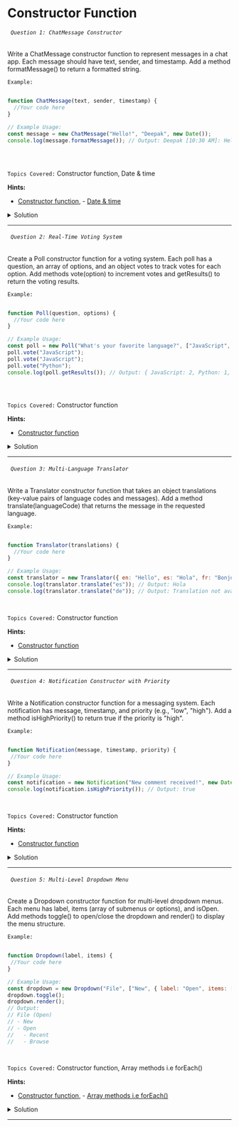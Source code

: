 # Constructor Function

###### ` Question 1: ChatMessage Constructor`

 Write a ChatMessage constructor function to represent messages in a chat app. Each message should have text, sender, and timestamp. Add a method formatMessage() to return a formatted string.

`Example:`

```javascript

function ChatMessage(text, sender, timestamp) {
  //Your code here
}

// Example Usage:
const message = new ChatMessage("Hello!", "Deepak", new Date());
console.log(message.formatMessage()); // Output: Deepak [10:30 AM]: Hello!


  
```

`Topics Covered:`
Constructor function, Date & time
 
**Hints:**
- [Constructor function](https://developer.mozilla.org/en-US/docs/Web/JavaScript/Reference/Global_Objects/Function/Function), - [Date & time](https://www.w3schools.com/js/js_dates.asp)

<details>
  <summary>Solution</summary>

### Let's look at the solution:

```javascript

function ChatMessage(text, sender, timestamp) {
  this.text = text;
  this.sender = sender;
  this.timestamp = timestamp;

  this.formatMessage = function () {
    const formattedTime = this.timestamp.toLocaleTimeString([], { hour: '2-digit', minute: '2-digit' });
    return `${this.sender} [${formattedTime}]: ${this.text}`;
  };
}

// Example Usage:
const message = new ChatMessage("Hello!", "Deepak", new Date());
console.log(message.formatMessage()); // Output: Deepak [10:30 AM]: Hello!

  
```

**Explanation:**

### Purpose
Represents a chat message with text, sender, and timestamp.

### Steps

1. **ChatMessage Constructor Initializes:**
  - text: Message content.
  - sender: Message sender.
  - timestamp: Time of the message.

2. **formatMessage() Formats the Message as:**
  - Sender [Time]: Message.

### Example

Creates a message object and logs the formatted message.

**Output:**  
Deepak [10:30 AM]: Hello!

  
</details>
 
---- 
###### ` Question 2: Real-Time Voting System`

 Create a Poll constructor function for a voting system. Each poll has a question, an array of options, and an object votes to track votes for each option. Add methods vote(option) to increment votes and getResults() to return the voting results.

`Example:`

```javascript

function Poll(question, options) {
  //Your code here
}

// Example Usage:
const poll = new Poll("What's your favorite language?", ["JavaScript", "Python", "Java"]);
poll.vote("JavaScript");
poll.vote("JavaScript");
poll.vote("Python");
console.log(poll.getResults()); // Output: { JavaScript: 2, Python: 1, Java: 0 }


  
```

`Topics Covered:`
Constructor function
 
**Hints:**
- [Constructor function](https://developer.mozilla.org/en-US/docs/Web/JavaScript/Reference/Global_Objects/Function/Function)

<details>
  <summary>Solution</summary>

### Let's look at the solution:

```javascript

function Poll(question, options) {
  this.question = question;
  this.options = options;
  this.votes = {};

  // Initialize vote counts for each option
  options.forEach(option => {
    this.votes[option] = 0;
  });

  this.vote = function (option) {
    if (this.votes.hasOwnProperty(option)) {
      this.votes[option]++;
    }
  };

  this.getResults = function () {
    return this.votes;
  };
}

// Example Usage:
const poll = new Poll("What's your favorite language?", ["JavaScript", "Python", "Java"]);
poll.vote("JavaScript");
poll.vote("JavaScript");
poll.vote("Python");
console.log(poll.getResults()); // Output: { JavaScript: 2, Python: 1, Java: 0 }

  
```

**Explanation:**


### Purpose:
Represents a poll with a question, options, and votes.

### Steps:

### Poll Constructor Initializes:
- question: The poll's question.
- options: Array of answer options.
- votes: An object to track votes for each option, initialized to 0.

### vote(option):
- Increments the vote count for the specified option if it exists.

### getResults():
- Returns the current vote counts for all options.

  
</details>
 
---- 
###### ` Question 3: Multi-Language Translator`

 Write a Translator constructor function that takes an object translations (key-value pairs of language codes and messages). Add a method translate(languageCode) that returns the message in the requested language.

`Example:`

```javascript

function Translator(translations) {
  //Your code here
}

// Example Usage:
const translator = new Translator({ en: "Hello", es: "Hola", fr: "Bonjour" });
console.log(translator.translate("es")); // Output: Hola
console.log(translator.translate("de")); // Output: Translation not available

  
```

`Topics Covered:`
Constructor function
 
**Hints:**
- [Constructor function](https://developer.mozilla.org/en-US/docs/Web/JavaScript/Reference/Global_Objects/Function/Function)

<details>
  <summary>Solution</summary>

### Let's look at the solution:

```javascript

function Translator(translations) {
  this.translations = translations;

  this.translate = function (languageCode) {
    return this.translations[languageCode] || "Translation not available";
  };
}

// Example Usage:
const translator = new Translator({ en: "Hello", es: "Hola", fr: "Bonjour" });
console.log(translator.translate("es")); // Output: Hola
console.log(translator.translate("de")); // Output: Translation not available

  
```

**Explanation:**


### Purpose
Represents a translator that provides translations for different languages.

### Constructor
Initializes with a translations object containing language codes and their corresponding translations.

### Parameters:
- translations: An object where the keys are language codes (e.g., "en" for English, "es" for Spanish) and the values are their respective translations.

### Methods

### translate(languageCode)
- **Purpose**: Returns the translation for the specified languageCode.
- **Parameters**:
  - languageCode: The language code for which the translation is needed (e.g., "en" for English, "es" for Spanish).
- **Returns**: 
  - The translation for the given languageCode.
  - If the language code is not available, it returns "Translation not available.".

  
</details>
 
---- 
###### ` Question 4: Notification Constructor with Priority`

 Write a Notification constructor function for a messaging system. Each notification has message, timestamp, and priority (e.g., "low", "high"). Add a method isHighPriority() to return true if the priority is "high".

`Example:`

```javascript

function Notification(message, timestamp, priority) {
 //Your code here
}

// Example Usage:
const notification = new Notification("New comment received!", new Date(), "high");
console.log(notification.isHighPriority()); // Output: true

  
```

`Topics Covered:`
Constructor function
 
**Hints:**
- [Constructor function](https://developer.mozilla.org/en-US/docs/Web/JavaScript/Reference/Global_Objects/Function/Function)

<details>
  <summary>Solution</summary>

### Let's look at the solution:

```javascript

function Notification(message, timestamp, priority) {
  this.message = message;
  this.timestamp = timestamp;
  this.priority = priority;

  this.isHighPriority = function () {
    return this.priority === "high";
  };
}

// Example Usage:
const notification = new Notification("New comment received!", new Date(), "high");
console.log(notification.isHighPriority()); // Output: true

  
```

**Explanation:**


### Purpose
Defines a Notification object with a message, timestamp, and priority level.

### Constructor

- message: The notification message (e.g., "New comment received!").
- timestamp: The time when the notification was created.
- priority: The priority level of the notification (e.g., "high", "low").

### Methods

### isHighPriority()
- **Purpose**: Checks if the notification has a high priority.
- **Returns**: true if the priority is "high", otherwise false.
  
</details>
 
---- 
###### ` Question 5: Multi-Level Dropdown Menu`

 Create a Dropdown constructor function for multi-level dropdown menus. Each menu has label, items (array of submenus or options), and isOpen. Add methods toggle() to open/close the dropdown and render() to display the menu structure.

`Example:`

```javascript

function Dropdown(label, items) {
 //Your code here
}

// Example Usage:
const dropdown = new Dropdown("File", ["New", { label: "Open", items: ["Recent", "Browse"] }]);
dropdown.toggle();
dropdown.render();
// Output:
// File (Open)
// - New
// - Open
//   - Recent
//   - Browse

  
```

`Topics Covered:`
Constructor function, Array methods i.e forEach()
 
**Hints:**
- [Constructor function](https://developer.mozilla.org/en-US/docs/Web/JavaScript/Reference/Global_Objects/Function/Function), - [Array methods i.e forEach()](https://www.w3schools.com/js/js_array_iteration.asp)

<details>
  <summary>Solution</summary>

### Let's look at the solution:

```javascript

function Dropdown(label, items) {
  this.label = label;
  this.items = items;
  this.isOpen = false;

  this.toggle = function () {
    this.isOpen = !this.isOpen;
  };

  this.render = function () {
    console.log(`${this.label} (${this.isOpen ? "Open" : "Closed"})`);;
    if (this.isOpen) {
      this.items.forEach(item => {
        if (typeof item === "string") {
          console.log(`- ${item}`);
        } else {
          console.log(`- ${item.label}`);
          if (item.items) {
            item.items.forEach(subItem => console.log(`  - ${subItem}`));
          }
        }
      });
    }
  };
}

// Example Usage:
const dropdown = new Dropdown("File", ["New", { label: "Open", items: ["Recent", "Browse"] }]);
dropdown.toggle();
dropdown.render();
  
```

**Explanation:**


### Purpose
Defines a Dropdown object with a label, a list of items, and an open/closed state.

### Constructor

- label: The label displayed for the dropdown (e.g., "File").
- items: The list of items in the dropdown, which can be strings or objects (with sub-items).
- isOpen: A boolean that tracks whether the dropdown is open or closed (initially set to false).

### Methods

### toggle()
- **Purpose**: Toggles the dropdown's open/closed state.

### render()
- **Purpose**: Displays the dropdown's label and items, showing sub-items if the dropdown is open.

  
</details>
 
---- 
